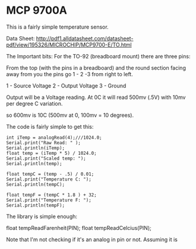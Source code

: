 MCP 9700A
=========

This is a fairly simple temperature sensor.

Data Sheet: http://pdf1.alldatasheet.com/datasheet-pdf/view/195326/MICROCHIP/MCP9700-E/TO.html

The Important bits: 
For the TO-92 (breadboard mount) there are three pins:

From the top (with the pins in a breadboard) and the round section facing away from you the pins go 1 - 2 -3 from right to left.

1 - Source Voltage
2 - Output Voltage
3 - Ground

Output will be a Voltage reading.  At 0C it will read 500mv (.5V) with 10mv per degree C variation.

so 600mv is 10C (500mv at 0, 100mv = 10 degrees).

The code is fairly simple to get this:

    int iTemp = analogRead(4);///1024.0;
    Serial.print("Raw Read: " );
    Serial.println(iTemp);
    float temp = (iTemp * 5) / 1024.0;
    Serial.print("Scaled temp: ");
    Serial.println(temp);

    float tempC = (temp - .5) / 0.01;
    Serial.print("Temperature C: ");
    Serial.println(tempC);

    float tempF = (tempC * 1.8 ) + 32;
    Serial.print("Temperature F: ");
    Serial.println(tempF);

The library is simple enough:

float tempReadFarenheit(PIN);
float tempReadCelcius(PIN);

Note that I'm not checking if it's an analog in pin or not.  Assuming it is
